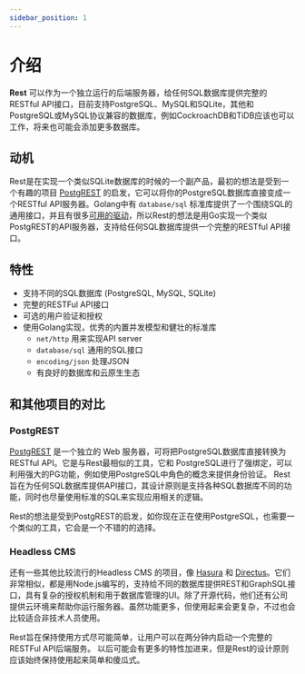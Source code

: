 ```yaml
---
sidebar_position: 1
---
```


# 介绍

**Rest** 可以作为一个独立运行的后端服务器，给任何SQL数据库提供完整的RESTful API接口，目前支持PostgreSQL、MySQL和SQLite，其他和PostgreSQL或MySQL协议兼容的数据库，例如CockroachDB和TiDB应该也可以工作，将来也可能会添加更多数据库。

## 动机
Rest是在实现一个类似SQLite数据库的时候的一个副产品，最初的想法是受到一个有趣的项目 [PostgREST](https://postgrest.org/en/stable/) 的启发，它可以将你的PostgreSQL数据库直接变成一个RESTful API服务器。Golang中有 `database/sql` 标准库提供了一个围绕SQL的通用接口，并且有很多[可用的驱动](https://github.com/golang/go/wiki/SQLDrivers)，所以Rest的想法是用Go实现一个类似PostgREST的API服务器，支持给任何SQL数据库提供一个完整的RESTful API接口。

## 特性
- 支持不同的SQL数据库 (PostgreSQL, MySQL, SQLite)
- 完整的RESTFul API接口
- 可选的用户验证和授权
- 使用Golang实现，优秀的内置并发模型和健壮的标准库
  - `net/http` 用来实现API server
  - `database/sql` 通用的SQL接口
  - `encoding/json` 处理JSON
  - 有良好的数据库和云原生生态

## 和其他项目的对比

### PostgREST

[PostgREST](https://postgrest.org/en/stable/index.html) 是一个独立的 Web 服务器，可将把PostgreSQL数据库直接转换为RESTful API。它是与Rest最相似的工具，它和 PostgreSQL进行了强绑定，可以利用强大的PG功能，例如使用PostgreSQL中角色的概念来提供身份验证。 Rest旨在为任何SQL数据库提供API接口，其设计原则是支持各种SQL数据库不同的功能，同时也尽量使用标准的SQL来实现应用相关的逻辑。

Rest的想法是受到PostgREST的启发，如你现在正在使用PostgreSQL，也需要一个类似的工具，它会是一个不错的的选择。

### Headless CMS

还有一些其他比较流行的Headless CMS 的项目，像 [Hasura](https://hasura.io/) 和 [Directus](https://directus.io/)。它们非常相似，都是用Node.js编写的，支持给不同的数据库提供REST和GraphSQL接口，具有复杂的授权机制和用于数据库管理的UI。除了开源代码，他们还有公司提供云环境来帮助你运行服务器。虽然功能更多，但使用起来会更复杂，不过也会比较适合非技术人员使用。

Rest旨在保持使用方式尽可能简单，让用户可以在两分钟内启动一个完整的RESTFul API后端服务。 以后可能会有更多的特性加进来，但是Rest的设计原则应该始终保持使用起来简单和傻瓜式。

